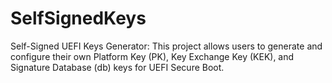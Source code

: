 # SelfSignedKeys
 Self-Signed UEFI Keys Generator: This project allows users to generate and configure their own Platform Key (PK), Key Exchange Key (KEK), and Signature Database (db) keys for UEFI Secure Boot. 
